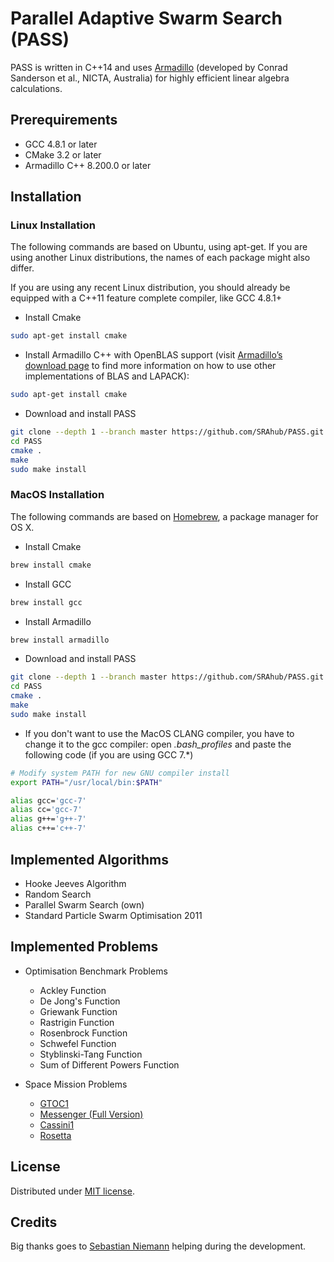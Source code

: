 # Parallel Adaptive Swarm Search (PASS)

PASS is written in C++14 and uses [Armadillo](http://arma.sourceforge.net/) (developed by Conrad Sanderson et al., NICTA, Australia) for highly efficient linear algebra calculations.

## Prerequirements

- GCC 4.8.1 or later
- CMake 3.2 or later
- Armadillo C++ 8.200.0 or later

## Installation

### Linux Installation

The following commands are based on Ubuntu, using apt-get. If you are using another Linux distributions, the names of each package might also differ.

If you are using any recent Linux distribution, you should already be equipped with a C++11 feature complete compiler, like GCC 4.8.1+

- Install Cmake

```bash
sudo apt-get install cmake
```

- Install Armadillo C++ with OpenBLAS support (visit [Armadillo’s download page](http://arma.sourceforge.net/download.html) to find more information on how to use other implementations of BLAS and LAPACK):

```bash
sudo apt-get install cmake
```

- Download and install PASS

```bash
git clone --depth 1 --branch master https://github.com/SRAhub/PASS.git
cd PASS
cmake .
make
sudo make install
```

### MacOS Installation

The following commands are based on [Homebrew](https://brew.sh), a package manager for OS X.

- Install Cmake

```bash
brew install cmake
```

- Install GCC

```bash
brew install gcc
```

- Install Armadillo

```bash
brew install armadillo
```

- Download and install PASS

```bash
git clone --depth 1 --branch master https://github.com/SRAhub/PASS.git
cd PASS
cmake .
make
sudo make install
```

- If you don't want to use the MacOS CLANG compiler, you have to change it to the gcc compiler: open *.bash_profiles* and paste the following code (if you are using GCC 7.*)

```bash
# Modify system PATH for new GNU compiler install
export PATH="/usr/local/bin:$PATH"

alias gcc='gcc-7'
alias cc='gcc-7'
alias g++='g++-7'
alias c++='c++-7'
```

## Implemented Algorithms

- Hooke Jeeves Algorithm
- Random Search
- Parallel Swarm Search (own)
- Standard Particle Swarm Optimisation 2011

## Implemented Problems

- Optimisation Benchmark Problems
  - Ackley Function
  - De Jong's Function
  - Griewank Function
  - Rastrigin Function
  - Rosenbrock Function
  - Schwefel Function
  - Styblinski-Tang Function
  - Sum of Different Powers Function

- Space Mission Problems
  - [GTOC1](http://www.esa.int/gsp/ACT/inf/projects/gtop/gtoc1.html)
  - [Messenger (Full Version)](http://www.esa.int/gsp/ACT/inf/projects/gtop/messenger_full.html)
  - [Cassini1](http://www.esa.int/gsp/ACT/inf/projects/gtop/cassini1.html)
  - [Rosetta](http://www.esa.int/gsp/ACT/inf/projects/gtop/rosetta.html)

## License

Distributed under [MIT license](http://opensource.org/licenses/MIT).

## Credits

Big thanks goes to [Sebastian Niemann](https://github.com/SebastianNiemann) helping during the development.
